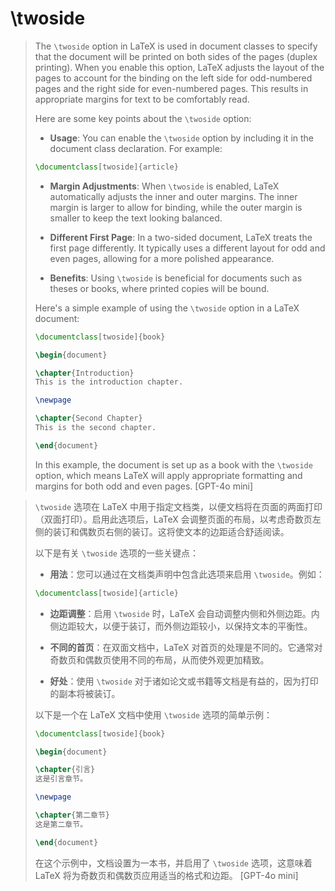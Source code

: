 # \twoside

> The `\twoside` option in LaTeX is used in document classes to specify that the document will be printed on both sides of the pages (duplex printing). When you enable this option, LaTeX adjusts the layout of the pages to account for the binding on the left side for odd-numbered pages and the right side for even-numbered pages. This results in appropriate margins for text to be comfortably read.
> 
> Here are some key points about the `\twoside` option:
> 
> - **Usage**: You can enable the `\twoside` option by including it in the document class declaration. For example:
> 
> ```latex
> \documentclass[twoside]{article}
> ```
> 
> - **Margin Adjustments**: When `\twoside` is enabled, LaTeX automatically adjusts the inner and outer margins. The inner margin is larger to allow for binding, while the outer margin is smaller to keep the text looking balanced.
> 
> - **Different First Page**: In a two-sided document, LaTeX treats the first page differently. It typically uses a different layout for odd and even pages, allowing for a more polished appearance.
> 
> - **Benefits**: Using `\twoside` is beneficial for documents such as theses or books, where printed copies will be bound.
> 
> Here's a simple example of using the `\twoside` option in a LaTeX document:
> 
> ```latex
> \documentclass[twoside]{book}
> 
> \begin{document}
> 
> \chapter{Introduction}
> This is the introduction chapter.
> 
> \newpage
> 
> \chapter{Second Chapter}
> This is the second chapter.
> 
> \end{document}
> ```
> 
> In this example, the document is set up as a book with the `\twoside` option, which means LaTeX will apply appropriate formatting and margins for both odd and even pages. [GPT-4o mini]

> `\twoside` 选项在 LaTeX 中用于指定文档类，以便文档将在页面的两面打印（双面打印）。启用此选项后，LaTeX 会调整页面的布局，以考虑奇数页左侧的装订和偶数页右侧的装订。这将使文本的边距适合舒适阅读。
> 
> 以下是有关 `\twoside` 选项的一些关键点：
> 
> - **用法**：您可以通过在文档类声明中包含此选项来启用 `\twoside`。例如：
> 
> ```latex
> \documentclass[twoside]{article}
> ```
> 
> - **边距调整**：启用 `\twoside` 时，LaTeX 会自动调整内侧和外侧边距。内侧边距较大，以便于装订，而外侧边距较小，以保持文本的平衡性。
> 
> - **不同的首页**：在双面文档中，LaTeX 对首页的处理是不同的。它通常对奇数页和偶数页使用不同的布局，从而使外观更加精致。
> 
> - **好处**：使用 `\twoside` 对于诸如论文或书籍等文档是有益的，因为打印的副本将被装订。
> 
> 以下是一个在 LaTeX 文档中使用 `\twoside` 选项的简单示例：
> 
> ```latex
> \documentclass[twoside]{book}
> 
> \begin{document}
> 
> \chapter{引言}
> 这是引言章节。
> 
> \newpage
> 
> \chapter{第二章节}
> 这是第二章节。
> 
> \end{document}
> ```
> 
> 在这个示例中，文档设置为一本书，并启用了 `\twoside` 选项，这意味着 LaTeX 将为奇数页和偶数页应用适当的格式和边距。 [GPT-4o mini]